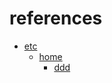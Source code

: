 # references

+ [etc](#https://github.com/Drakonof/references/tree/main/etc)
  + [home](#https://github.com/Drakonof/references/tree/main/etc/home)
    + [ddd](#https://github.com/Drakonof/references/tree/main/etc/home)